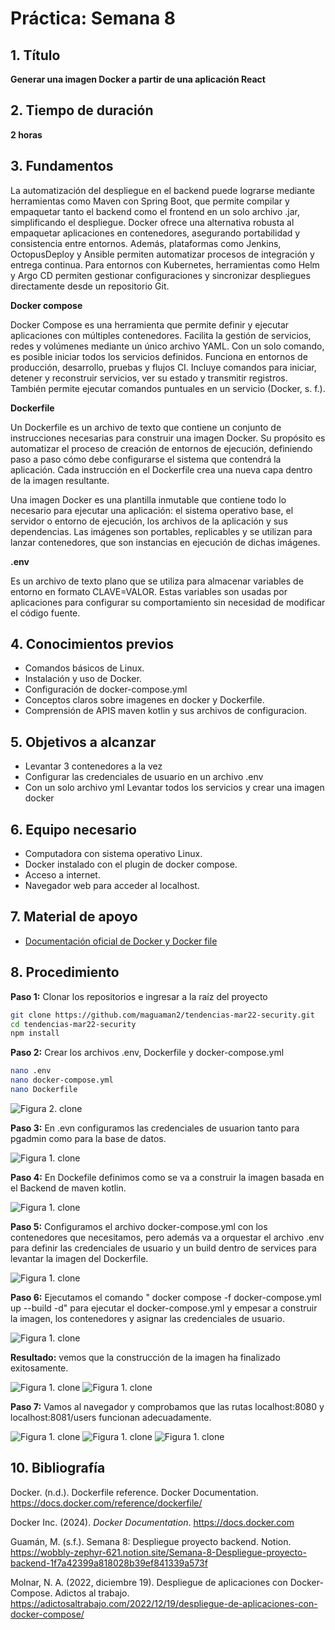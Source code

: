 
# Práctica: Semana 8
## 1. Título
**Generar una imagen Docker a partir de una aplicación React**

## 2. Tiempo de duración
**2 horas**

## 3. Fundamentos

La automatización del despliegue en el backend puede lograrse mediante herramientas como Maven con Spring Boot, que permite compilar y empaquetar tanto el backend como el frontend en un solo archivo .jar, simplificando el despliegue. Docker ofrece una alternativa robusta al empaquetar aplicaciones en contenedores, asegurando portabilidad y consistencia entre entornos. Además, plataformas como Jenkins, OctopusDeploy y Ansible permiten automatizar procesos de integración y entrega continua. Para entornos con Kubernetes, herramientas como Helm y Argo CD permiten gestionar configuraciones y sincronizar despliegues directamente desde un repositorio Git.

**Docker compose**

Docker Compose es una herramienta que permite definir y ejecutar aplicaciones con múltiples contenedores. Facilita la gestión de servicios, redes y volúmenes mediante un único archivo YAML. Con un solo comando, es posible iniciar todos los servicios definidos. Funciona en entornos de producción, desarrollo, pruebas y flujos CI. Incluye comandos para iniciar, detener y reconstruir servicios, ver su estado y transmitir registros. También permite ejecutar comandos puntuales en un servicio (Docker, s. f.).

**Dockerfile**

Un Dockerfile es un archivo de texto que contiene un conjunto de instrucciones necesarias para construir una imagen Docker. Su propósito es automatizar el proceso de creación de entornos de ejecución, definiendo paso a paso cómo debe configurarse el sistema que contendrá la aplicación. Cada instrucción en el Dockerfile crea una nueva capa dentro de la imagen resultante.

Una imagen Docker es una plantilla inmutable que contiene todo lo necesario para ejecutar una aplicación: el sistema operativo base, el servidor o entorno de ejecución, los archivos de la aplicación y sus dependencias. Las imágenes son portables, replicables y se utilizan para lanzar contenedores, que son instancias en ejecución de dichas imágenes.

**.env**

Es un archivo de texto plano que se utiliza para almacenar variables de entorno en formato CLAVE=VALOR. Estas variables son usadas por aplicaciones para configurar su comportamiento sin necesidad de modificar el código fuente.

## 4. Conocimientos previos

- Comandos básicos de Linux.
- Instalación y uso de Docker.
- Configuración de docker-compose.yml
- Conceptos claros sobre imagenes en docker y Dockerfile.
- Comprensión de APIS maven kotlin y sus archivos de configuracion.

## 5. Objetivos a alcanzar

- Levantar 3 contenedores a la vez
- Configurar las credenciales de usuario en un archivo .env
- Con un solo archivo yml Levantar todos los servicios y crear una imagen docker

## 6. Equipo necesario

- Computadora con sistema operativo Linux.
- Docker instalado con el plugin de docker compose.
- Acceso a internet.
- Navegador web para acceder al localhost.

## 7. Material de apoyo

- [Documentación oficial de Docker y Docker file](https://docs.docker.com)

## 8. Procedimiento

**Paso 1:** Clonar los repositorios e ingresar a la raíz del proyecto

```bash
git clone https://github.com/maguaman2/tendencias-mar22-security.git
cd tendencias-mar22-security
npm install
```

**Paso 2:** Crear los archivos .env, Dockerfile y docker-compose.yml

```bash
nano .env
nano docker-compose.yml
nano Dockerfile
```
![Figura 2. clone](./img/tree.png)

**Paso 3:** En .evn configuramos las credenciales de usuarion tanto para pgadmin como para la base de datos.

![Figura 1. clone](./img/env.png)

**Paso 4:** En Dockefile definimos como se va a construir la imagen basada en el Backend de maven kotlin.

![Figura 1. clone](./img/dockerfile.png)

**Paso 5:** Configuramos el archivo docker-compose.yml con los contenedores que necesitamos, pero además va a orquestar el archivo .env para definir las credenciales de usuario y un build dentro de services para levantar la imagen del Dockerfile.

![Figura 1. clone](./img/yml.png)

**Paso 6:** Ejecutamos el comando " docker compose -f docker-compose.yml up --build -d" para ejecutar el docker-compose.yml y empesar a construir la imagen, los contenedores y asignar las credenciales de usuario.

![Figura 1. clone](./img/build.png)

**Resultado:** vemos que la construcción de la imagen ha finalizado exitosamente.

![Figura 1. clone](./img/resultadocompose.png)
![Figura 1. clone](./img/resultadoconsola.png)

**Paso 7:** Vamos al navegador y comprobamos que las rutas localhost:8080 y localhost:8081/users funcionan adecuadamente.

![Figura 1. clone](./img/pgadmi.png)
![Figura 1. clone](./img/pgadmin2.png)
![Figura 1. clone](./img/apiweb.png)

## 10. Bibliografía

Docker. (n.d.). Dockerfile reference. Docker Documentation. https://docs.docker.com/reference/dockerfile/

Docker Inc. (2024). *Docker Documentation*. https://docs.docker.com  

Guamán, M. (s.f.). Semana 8: Despliegue proyecto backend. Notion. https://wobbly-zephyr-621.notion.site/Semana-8-Despliegue-proyecto-backend-1f7a42399a818028b39ef841339a573f

Molnar, N. A. (2022, diciembre 19). Despliegue de aplicaciones con Docker-Compose. Adictos al trabajo. https://adictosaltrabajo.com/2022/12/19/despliegue-de-aplicaciones-con-docker-compose/

